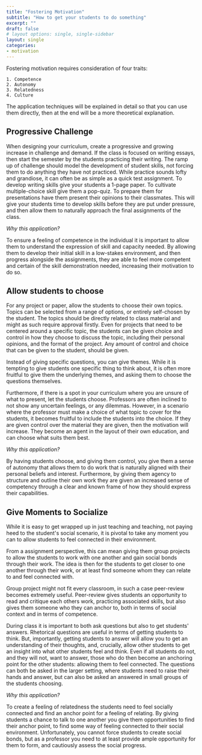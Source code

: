```yaml
---
title: "Fostering Motivation"
subtitle: "How to get your students to do something"
excerpt: ""
draft: false
# layout options: single, single-sidebar
layout: single
categories:
- motivation
---
```


Fostering motivation requires consideration of four traits: 

    1. Competence 
    2. Autonomy
    3. Relatedness
    4. Culture
    
The application techniques will be explained in detail so that you can use them directly, then at the end will be a more theoretical explanation.

## Progressive Challenge

When designing your curriculum, create a progressive and growing increase in challenge and demand. If the class is focused on writing essays, then start the semester by the students practicing their writing. The ramp up of challenge should model the development of student skills, not forcing them to do anything they have not practiced. While practice sounds lofty and grandiose, it can often be as simple as a quick test assignment. To develop writing skills give your students a 1-page paper. To cultivate multiple-choice skill give them a pop-quiz. To prepare them for presentations have them present their opinions to their classmates. This will give your students time to develop skills before they are put under pressure, and then allow them to naturally approach the final assignments of the class.

*Why this application?*

To ensure a feeling of competence in the individual it is important to allow them to understand the expression of skill and capacity needed. By allowing them to develop their initial skill in a low-stakes environment, and then progress alongside the assignments, they are able to feel more competent and certain of the skill demonstration needed, increasing their motivation to do so.


## Allow students to choose 

For any project or paper, allow the students to choose their own topics. Topics can be selected from a range of options, or entirely self-chosen by the student. The topics should be directly related to class material and might as such require approval firstly. Even for projects that need to be centered around a specific topic, the students can be given choice and control in how they choose to discuss the topic, including their personal opinions, and the format of the project. Any amount of control and choice that can be given to the student, should be given. 

Instead of giving specific questions, you can give themes. While it is tempting to give students one specific thing to think about, it is often more fruitful to give them the underlying themes, and asking them to choose the questions themselves. 

Furthermore, if there is a spot in your curriculum where you are unsure of what to present, let the students choose. Professors are often inclined to not show any uncertain feelings, or any dilemmas. However, in a scenario where the professor must make a choice of what topic to cover for the students, it becomes fruitful to include the students into the choice. If they are given control over the material they are given, then the motivation will increase. They become an agent in the layout of their own education, and can choose what suits them best. 

*Why this application?*

By having students choose, and giving them control, you give them a sense of autonomy that allows them to do work that is naturally aligned with their personal beliefs and interest. Furthermore, by giving them agency to structure and outline their own work they are given an increased sense of competency through a clear and known frame of how they should express their capabilities. 

## Give Moments to Socialize

While it is easy to get wrapped up in just teaching and teaching, not paying heed to the student's social scenario, it is pivotal to take any moment you can to allow students to feel connected in their environment. 

From a assignment perspective, this can mean giving them group projects to allow the students to work with one another and gain social bonds through their work. The idea is then for the students to get closer to one another through their work, or at least find someone whom they can relate to and feel connected with. 

Group project might not fit every classroom, in such a case peer-review becomes extremely useful. Peer-review gives students an opportunity to read and critique each others work, practicing associated skills, but also gives them someone who they can anchor to, both in terms of social context and in terms of competence. 

During class it is important to both ask questions but also to get students' answers. Rhetorical questions are useful in terms of getting students to think. But, importantly, getting students to answer will allow you to get an understanding of their thoughts, and, crucially, allow other students to get an insight into what other students feel and think. Even if all students do not, and they will not, want to answer, those who do then become an anchoring point for the other students: allowing them to feel connected. The questions can both be asked in the larger setting, where students need to raise their hands and answer, but can also be asked an answered in small groups of the students choosing.

*Why this application?*

To create a feeling of relatedness the students need to feel socially connected and find an anchor point for a feeling of relating. By giving students a chance to talk to one another you give them opportunities to find their anchor point, to find some way of feeling connected to their social environment. Unfortunately, you cannot force students to create social bonds, but as a professor you need to at least provide ample opportunity for them to form, and cautiously assess the social progress.





